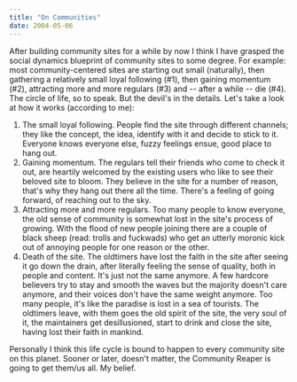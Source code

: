 ```yaml
---
title: "On Communities"
date: 2004-05-06
---
```


After building community sites for a while by now I think I have grasped the social dynamics blueprint of community sites to some degree. For example: most community-centered sites are starting out small (naturally), then gathering a relatively small loyal following (#1), then gaining momentum (#2), attracting more and more regulars (#3) and -- after a while -- die (#4). The circle of life, so to speak. But the devil's in the details. Let's take a look at how it works (according to me):

1. The small loyal following. People find the site through different channels; they like the concept, the idea, identify with it and decide to stick to it. Everyone knows everyone else, fuzzy feelings ensue, good place to hang out.
2. Gaining momentum. The regulars tell their friends who come to check it out, are heartily welcomed by the existing users who like to see their beloved site to bloom. They believe in the site for a number of reason, that's why they hang out there all the time. There's a feeling of going forward, of reaching out to the sky.
3. Attracting more and more regulars. Too many people to know everyone, the old sense of community is somewhat lost in the site's process of growing. With the flood of new people joining there are a couple of black sheep (read: trolls and fuckwads) who get an utterly moronic kick out of annoying people for one reason or the other.
4. Death of the site. The oldtimers have lost the faith in the site after seeing it go down the drain, after literally feeling the sense of quality, both in people and content. It's just not the same anymore. A few hardcore believers try to stay and smooth the waves but the majority doesn't care anymore, and their voices don't have the same weight anymore. Too many people, it's like the paradise is lost in a sea of tourists. The oldtimers leave, with them goes the old spirit of the site, the very soul of it, the maintainers get desillusioned, start to drink and close the site, having lost their faith in mankind.

Personally I think this life cycle is bound to happen to every community site on this planet. Sooner or later, doesn't matter, the Community Reaper is going to get them/us all. My belief.

